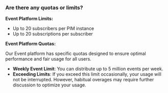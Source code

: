### Are there any quotas or limits?


**Event Platform Limits:**

- Up to 20 subscribers per PIM instance
- Up to 20 subscriptions per subscriber

**Event Platform Quotas:**

Our Event platform has specific quotas designed to ensure optimal performance and fair usage for all users.
- **Weekly Event Limit**: You can distribute up to 5 million events per week.
- **Exceeding Limits**: If you exceed this limit occasionally, your usage will not be interrupted. However, habitual overages may require further discussion to optimize your usage.
